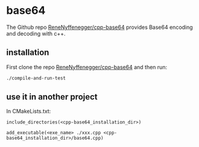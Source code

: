 # base64

The Github repo [ReneNyffenegger/cpp-base64](https://github.com/ReneNyffenegger/cpp-base64) provides Base64 encoding and decoding with c++.

## installation

First clone the repo [ReneNyffenegger/cpp-base64](https://github.com/ReneNyffenegger/cpp-base64) and then run:
```sh
./compile-and-run-test
```

## use it in another project

In CMakeLists.txt:
```
include_directories(<cpp-base64_installation_dir>)

add_executable(<exe_name> ./xxx.cpp <cpp-base64_installation_dir>/base64.cpp)
```
